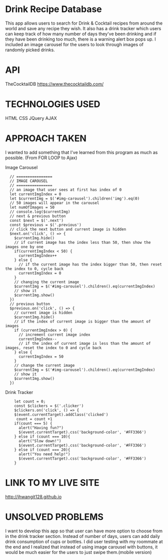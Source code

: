 <!-- file with explanations of the technologies used, the approach taken, a link to your live site, installation instructions, unsolved problems, etc -->

# Drink Recipe Database

This app allows users to search for Drink & Cocktail recipes from around the world and save any recipe they wish.
It also has a drink tracker which users can keep track of how many number of days they've been drinking and if they have been drinking too much, there is a warning alert box pops up. I included an image carousel for the users to look through images of randomly picked drinks.

# API

TheCocktailDB https://www.thecocktaildb.com/

# TECHNOLOGIES USED

HTML
CSS
JQuery
AJAX

# APPROACH TAKEN

I wanted to add something that I've learned from this program as much as possible. (From FOR LOOP to Ajax)

Image Carousel

      // ================
      // IMAGE CAROUSEL
      // ================
      // an image that user sees at first has index of 0
      let currentImgIndex = 0
      let $currentImg = $('#img-carousel').children('img').eq(0)
      // 50 images will appear in the carousel
      let numOfImages = 50
      // console.log($currentImg)
      // next & previous button
      const $next = $('.next')
      const $previous = $('.previous')
      // click the next button and current image is hidden
      $next.on('click', () => {
        $currentImg.hide()
        // if current image has the index less than 50, then show the images one by one
        if(currentImgIndex < 50) {
          currentImgIndex++
        } else {
          // if the current image has the index bigger than 50, then reset the index to 0, cycle back
          currentImgIndex = 0
        }
        // changing the current image
        $currentImg = $('#img-carousel').children().eq(currentImgIndex)
        // show it
        $currentImg.show()
      })
      // previous button
      $previous.on('click', () => {
        // current image is hidden
        $currentImg.hide()
        // if the index of current image is bigger than the amount of images
        if (currentImgIndex > 0) {
          // increment current image index
          currentImgIndex--
          // if the index of current image is less than the amount of images, reset the index to 0 and cycle back
        } else {
          currentImgIndex = 50
        }
        // change the current image
        $currentImg = $('#img-carousel').children().eq(currentImgIndex)
        // show it
        $currentImg.show()
      })
    
    
Drink Tracker
      
        let count = 0;
        const $clickers = $('.clicker')
        $clickers.on('click', () => {
        $(event.currentTarget).addClass('clicked')
         count = count +1
        if(count === 5) {
          alert("Having fun?")
          $(event.currentTarget).css('background-color', '#FF3366')
        } else if (count === 10){
          alert("Slow down!")
          $(event.currentTarget).css('background-color', '#FF3366')
        } else if (count === 20){
          alert("You need help!")
          $(event.currentTarget).css('background-color', '#FF3366')
        }
        

# LINK TO MY LIVE SITE

http://jhwangit128.github.io

# UNSOLVED PROBLEMS

I want to develop this app so that user can have more option to choose from in the drink tracker section. Instead of number of days, users can add daily drink consumption of cups or bottles.
I did user testing with my roommate at the end and I realized that instead of using image carousel with buttons, it would be much easier for the users to just swipe them.(mobile version)
